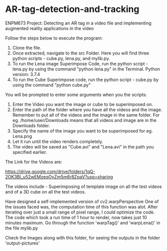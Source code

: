 # AR-tag-detection-and-tracking
ENPM673 Project: Detecting an AR tag in a video file and implementing augmented reality applications in the video

Follow the steps below to execute the program:

1. Clone the file. 
2. Once extracted, navigate to the src Folder. Here you will find three python scripts - cube.py, lena.py, and mylib.py.
3. To run the Lena image Superimpose Code, run the python script - lena.py by using the command "python lena.py" in the Terminal. Python version: 3.7.4
4. To run the Cube Superimpose code, run the python script - cube.py by using the command "python cube.py"

You will be prompted to enter some arguments when you the scripts:
1. Enter the Video you want the image or cube to be superimposed on.
2. Enter the path of the folder where you have all the videos and the image. Remember to put all of the videos and the image in the same folder. For eg. /home/user/Downloads means that all videos and image are in the Downloads folder.
3. Specify the name of the image you want to be superimposed for eg. Lena.png
4. Let it run until the video renders completely. 
5. The video will be saved as "Cube.avi" and "Lena.avi" in the path you specified earlier.


The Link for the Videos are:

https://drive.google.com/drive/folders/1qQ-2OK3BI_u52wEMzeqOyZm5m6r8ZpaV?usp=sharing

The videos include - Superimposing of template image on all the test videos and of a 3D cube on all the test videos.

Have designed a self-implemented version of cv2.warpPerspective
One of the issues faced was, the computation time of this function was alot. After iterating over just a small range of pixel range, I could optimize the code.
The code which took a run time of 1 hour to render, now takes just 10 minutes maximum. Go through the function 'warpTag()' and 'warpLena()' in the file mylib.py

Check the Images along with this folder, for seeing the outputs in the folder 'output-pictures'


